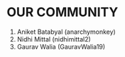 # OUR COMMUNITY

1. Aniket Batabyal (anarchymonkey)
2. Nidhi Mittal (nidhimittal2)
3. Gaurav Walia (GauravWalia19)